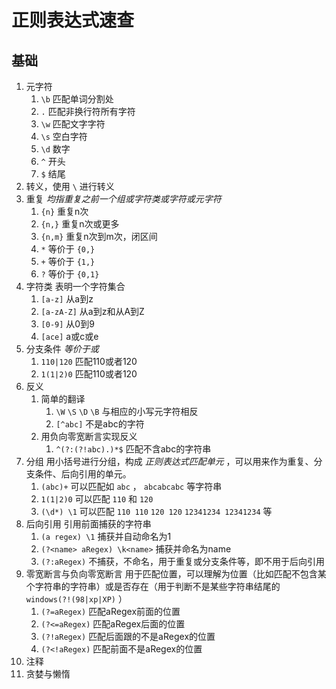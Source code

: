 # 正则表达式速查

## 基础

1. 元字符
    1. `\b` 匹配单词分割处
    1. `.` 匹配非换行符所有字符
    1. `\w` 匹配文字字符
    1. `\s` 空白字符
    1. `\d` 数字
    1. `^` 开头
    1. `$` 结尾
1. 转义，使用 `\` 进行转义
1. 重复 *均指重复之前一个组或字符类或字符或元字符*
    1. `{n}` 重复n次
    1. `{n,}` 重复n次或更多
    1. `{n,m}` 重复n次到m次，闭区间
    1. `*` 等价于 `{0,}`
    1. `+` 等价于 `{1,}`
    1. `?` 等价于 `{0,1}`
1. 字符类 表明一个字符集合
    1. `[a-z]` 从a到z
    1. `[a-zA-Z]` 从a到z和从A到Z
    1. `[0-9]` 从0到9
    1. `[ace]` a或c或e
1. 分支条件 *等价于或*
    1. `110|120` 匹配110或者120
    1. `1(1|2)0` 匹配110或者120
1. 反义
    1. 简单的翻译
        1. `\W` `\S` `\D` `\B` 与相应的小写元字符相反
        1. `[^abc]` 不是abc的字符
    1. 用负向零宽断言实现反义
        1. `^(?:(?!abc).)*$` 匹配不含abc的字符串
1. 分组 用小括号进行分组，构成 *正则表达式匹配单元* ，可以用来作为重复、分支条件、后向引用的单元。
    1. `(abc)+` 可以匹配如 `abc` ， `abcabcabc` 等字符串
    1. `1(1|2)0` 可以匹配 `110` 和 `120`
    1. `(\d*) \1` 可以匹配 `110 110` `120 120` `12341234 12341234` 等
1. 后向引用 引用前面捕获的字符串
    1. `(a regex) \1` 捕获并自动命名为1
    1. `(?<name> aRegex) \k<name>` 捕获并命名为name
    1. `(?:aRegex)` 不捕获，不命名，用于重复或分支条件等，即不用于后向引用
1. 零宽断言与负向零宽断言 用于匹配位置，可以理解为位置（比如匹配不包含某个字符串的字符串）或是否存在（用于判断不是某些字符串结尾的 `windows(?!(98|xp|XP)` ）
    1. `(?=aRegex)` 匹配aRegex前面的位置
    1. `(?<=aRegex)` 匹配aRegex后面的位置
    1. `(?!aRegex)` 匹配后面跟的不是aRegex的位置
    1. `(?<!aRegex)` 匹配前面不是aRegex的位置
1. 注释
1. 贪婪与懒惰

